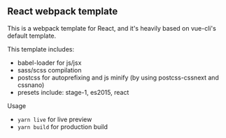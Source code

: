 React webpack template
----------------------

This is a webpack template for React, and it's heavily based on vue-cli's default template.

This template includes:

 - babel-loader for js/jsx
 - sass/scss compilation
 - postcss for autoprefixing and js minify (by using postcss-cssnext and cssnano)
 - presets include: stage-1, es2015, react

Usage

 - `yarn live`  for live preview
 - `yarn build` for production build